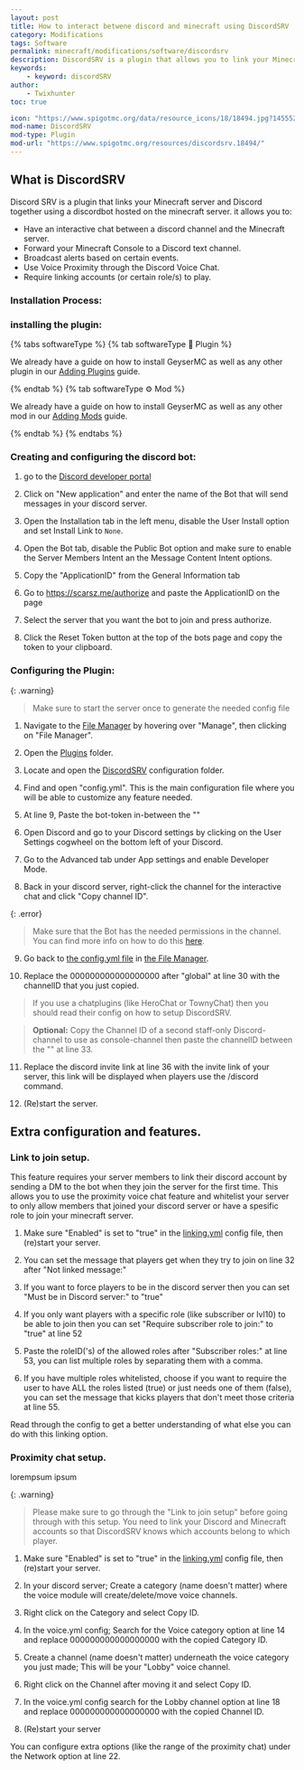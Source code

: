 ```yaml
---
layout: post
title: How to interact betwene discord and minecraft using DiscordSRV
category: Modifications
tags: Software
permalink: minecraft/modifications/software/discordsrv
description: DiscordSRV is a plugin that allows you to link your Minecraft server and Discord server together.
keywords:
    - keyword: discordSRV
author:
    - Twixhunter
toc: true

icon: "https://www.spigotmc.org/data/resource_icons/18/18494.jpg?1455529290"
mod-name: DiscordSRV
mod-type: Plugin
mod-url: "https://www.spigotmc.org/resources/discordsrv.18494/"
---
```

## What is DiscordSRV
Discord SRV is a plugin that links your Minecraft server and Discord together using a discordbot hosted on the minecraft server.
it allows you to:
- Have an interactive chat between a discord channel and the Minecraft server.
- Forward your Minecraft Console to a Discord text channel.
- Broadcast alerts based on certain events.
- Use Voice Proximity through the Discord Voice Chat.
- Require linking accounts (or certain role/s) to play.

### Installation Process:
### installing the plugin:

{% tabs softwareType %}
{% tab softwareType :electric_plug: Plugin %}

We already have a guide on how to install GeyserMC as well as any other plugin in our [Adding Plugins](/minecraft/modifications/general/adding-plugins) guide.

{% endtab %}
{% tab softwareType :gear: Mod %}

We already have a guide on how to install GeyserMC as well as any other mod in our [Adding Mods](/minecraft/modifications/general/adding-mods) guide.

{% endtab %}
{% endtabs %}

### Creating and configuring the discord bot:
1. go to the [Discord developer portal](https://discord.com/developers/applications/)

2. Click on "New application" and enter the name of the Bot that will send messages in your discord server.

3. Open the Installation tab in the left menu, disable the User Install option and set Install Link to `None`.

4. Open the Bot tab, disable the Public Bot option and make sure to enable the Server Members Intent an the Message Content Intent options.

5. Copy the "ApplicationID" from the General Information tab

6. Go to https://scarsz.me/authorize and paste the ApplicationID on the page

7. Select the server that you want the bot to join and press authorize.

8. Click the Reset Token button at the top of the bots page and copy the token to your clipboard.

### Configuring the Plugin:
{: .warning}
> Make sure to start the server once to generate the needed config file

1. Navigate to the [File Manager](https://client.falixnodes.net/server/filemanager) by hovering over "Manage", then clicking on "File Manager".

2. Open the [Plugins](https://client.falixnodes.net/server/filemanager?dir=/plugins/) folder.

3. Locate and open the [DiscordSRV](https://client.falixnodes.net/server/filemanager?dir=/plugins/DiscordSRV/) configuration folder.

4. Find and open "config.yml". This is the main configuration file where you will be able to customize any feature needed.

5. At line 9, Paste the bot-token in-between the ""

6. Open Discord and go to your Discord settings by clicking on the User Settings cogwheel on the bottom left of your Discord.

7. Go to the Advanced tab under App settings and enable Developer Mode.

8. Back in your discord server, right-click the channel for the interactive chat and click "Copy channel ID".

{: .error}
> Make sure that the Bot has the needed permissions in the channel. You can find more info on how to do this [here](https://docs.discordsrv.com/installation/initial-setup/#give-the-bot-the-discord-permissions-it-needs-to-run).

9. Go back to [the config.yml file](https://client.falixnodes.net/server/edit?path=/plugins/DiscordSRV/config.yml&file=config.yml&mime=text/plain) in [the File Manager](https://client.falixnodes.net/server/filemanager?dir=/plugins/DiscordSRV/).

10. Replace the 000000000000000000 after "global" at line 30 with the channelID that you just copied.

> If you use a chatplugins (like HeroChat or TownyChat) then you should read their config on how to setup DiscordSRV.

> <strong>Optional:</strong> Copy the Channel ID of a second staff-only Discord-channel to use as console-channel then paste the channelID between the "" at line 33.

11. Replace the discord invite link at line 36 with the invite link of your server, this link will be displayed when players use the /discord command. 

12. (Re)start the server.

## Extra configuration and features.
### Link to join setup.

This feature requires your server members to link their discord account by sending a DM to the bot when they join the server for the first time.
This allows you to use the proximity voice chat feature and whitelist your server to only allow members that joined your discord server or have a spesific role to join your minecraft server.

1. Make sure "Enabled" is set to "true" in the [linking.yml](https://client.falixnodes.net/server/edit?path=/plugins/DiscordSRV/linking.yml&file=linking.yml&mime=text/plain) config file, then (re)start your server.

2. You can set the message that players get when they try to join on line 32 after "Not linked message:"

3. If you want to force players to be in the discord server then you can set "Must be in Discord server:" to "true"

4. If you only want players with a specific role (like subscriber or lvl10) to be able to join then you can set "Require subscriber role to join:" to "true" at line 52

5. Paste the roleID('s) of the allowed roles after "Subscriber roles:" at line 53, you can list multiple roles by separating them with a comma.

6. If you have multiple roles whitelisted, choose if you want to require the user to have ALL the roles listed (true) or just needs one of them (false), you can set the message that kicks players that don't meet those criteria at line 55.

Read through the config to get a better understanding of what else you can do with this linking option.

### Proximity chat setup.
lorempsum ipsum

{: .warning}
> Please make sure to go through the "Link to join setup" before going through with this setup. You need to link your Discord and Minecraft accounts so that DiscordSRV knows which accounts belong to which player.

1. Make sure "Enabled" is set to "true" in the [linking.yml](https://client.falixnodes.net/server/edit?path=/plugins/DiscordSRV/linking.yml&file=linking.yml&mime=text/plain) config file, then (re)start your server.

2. In your discord server; Create a category (name doesn't matter) where the voice module will create/delete/move voice channels.

3. Right click on the Category and select Copy ID.

4. In the voice.yml config; Search for the Voice category option at line 14 and replace 000000000000000000 with the copied Category ID.

5. Create a channel (name doesn't matter) underneath the voice category you just made; This will be your "Lobby" voice channel.

6. Right click on the Channel after moving it and select Copy ID.

7. In the voice.yml config search for the Lobby channel option at line 18 and replace 000000000000000000 with the copied Channel ID.

8. (Re)start your server

You can configure extra options (like the range of the proximity chat) under the Network option at line 22.